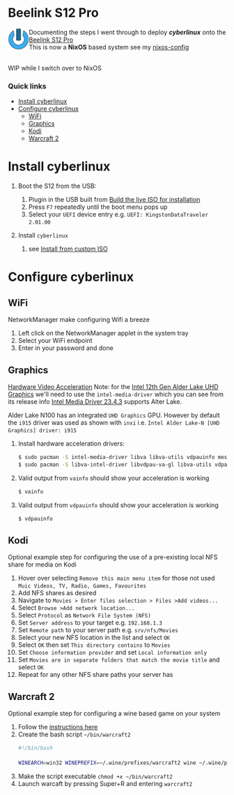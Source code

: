 Beelink S12 Pro
====================================================================================================

<img align="left" width="48" height="48" src="../../art/logo_256x256.png">
Documenting the steps I went through to deploy <b><i>cyberlinux</i></b> onto the
<a href="https://www.notebookcheck.net/Intel-N100-performance-debut-Beelink-Mini-S12-Pro-mini-PC-review.758950.0.html">Beelink S12 Pro</a> <br> This is now a <b>NixOS</b> based system see my <a href="../../">nixos-config</a>
<br><br>

WIP while I switch over to NixOS

### Quick links
* [Install cyberlinux](#install-cyberlinux)
* [Configure cyberlinux](#configure-cyberlinux)
  * [WiFi](#wifi)
  * [Graphics](#graphics)
  * [Kodi](#kodi)
  * [Warcraft 2](#warcraft-2)

# Install cyberlinux

1. Boot the S12 from the USB:
   1. Plugin in the USB built from [Build the live ISO for installation](../../README.md#build-the-live-iso-for-installation)
   2. Press `F7` repeatedly until the boot menu pops up
   3. Select your `UEFI` device entry e.g. `UEFI: KingstonDataTraveler 2.01.00`

3. Install `cyberlinux`
   1. see [Install from custom ISO](../../README.md#isntall-from-custom-iso)

# Configure cyberlinux

## WiFi
NetworkManager make configuring Wifi a breeze

1. Left click on the NetworkManager applet in the system tray
2. Select your WiFi endpoint
3. Enter in your password and done

## Graphics
[Hardware Video Acceleration](https://wiki.archlinux.org/title/Hardware_video_acceleration)
Note: for the [Intel 12th Gen Alder Lake UHD Graphics](https://www.notebookcheck.net/Intel-UHD-Graphics-24EUs-Alder-Lake-N-GPU-Benchmarks-and-Specs.760772.0.html) we'll need to use the `intel-media-driver` which you can see from its release info
[Intel Media Driver 23.4.3](https://github.com/intel/media-driver/releases/tag/intel-media-23.4.3) supports Alter Lake. 

Alder Lake N100 has an integrated `UHD Graphics` GPU. However by default the `i915` driver was used 
as shown with `inxi` i.e. `Intel Alder Lake-N [UHD Graphics] driver: i915`

1. Install hardware acceleration drivers:
   ```bash
   $ sudo pacman -S intel-media-driver libva libva-utils vdpauinfo mesa-utils
   $ sudo pacman -S libva-intel-driver libvdpau-va-gl libva-utils vdpauinfo
   ```
2. Valid output from `vainfo` should show your acceleration is working
   ```bash
   $ vainfo
   ```
3. Valid output from `vdpauinfo` should show your acceleration is working
   ```bash
   $ vdpauinfo
   ```

## Kodi
Optional example step for configuring the use of a pre-existing local NFS share for media on Kodi

1. Hover over selecting `Remove this main menu item` for those not used `Muic Videos, TV, Radio, Games, Favourites`  
2. Add NFS shares as desired  
3. Navigate to `Movies > Enter files selection > Files >Add videos...`  
4. Select `Browse >Add network location...`  
5. Select `Protocol` as `Network File System (NFS)`  
6. Set `Server address` to your target e.g. `192.168.1.3`  
7. Set `Remote path` to your server path e.g. `srv/nfs/Movies`  
8. Select your new NFS location in the list and select `OK`  
9. Select `OK` then set `This directory contains` to `Movies`  
10. Set `Choose information provider` and set `Local information only`  
11. Set `Movies are in separate folders that match the movie title` and select `OK`  
12. Repeat for any other NFS share paths your server has  

## Warcraft 2
Optional example step for configuring a wine based game on your system

1. Follow the [instructions here](../../system/wine/README.md#install-warcraft-2)
2. Create the bash script `~/bin/warcraft2`
   ```bash
   #!/bin/bash

   WINEARCH=win32 WINEPREFIX=~/.wine/prefixes/warcraft2 wine ~/.wine/prefixes/warcraft2/drive_c/GOG\ Games/Warcraft\ II\ BNE/Warcraft\ II\ BNE_dx.exe
   ```
3. Make the script executable `chmod +x ~/bin/warcraft2`
4. Launch warcaft by pressing Super+R and entering `warcraft2`

<!-- 
vim: ts=2:sw=2:sts=2
-->
